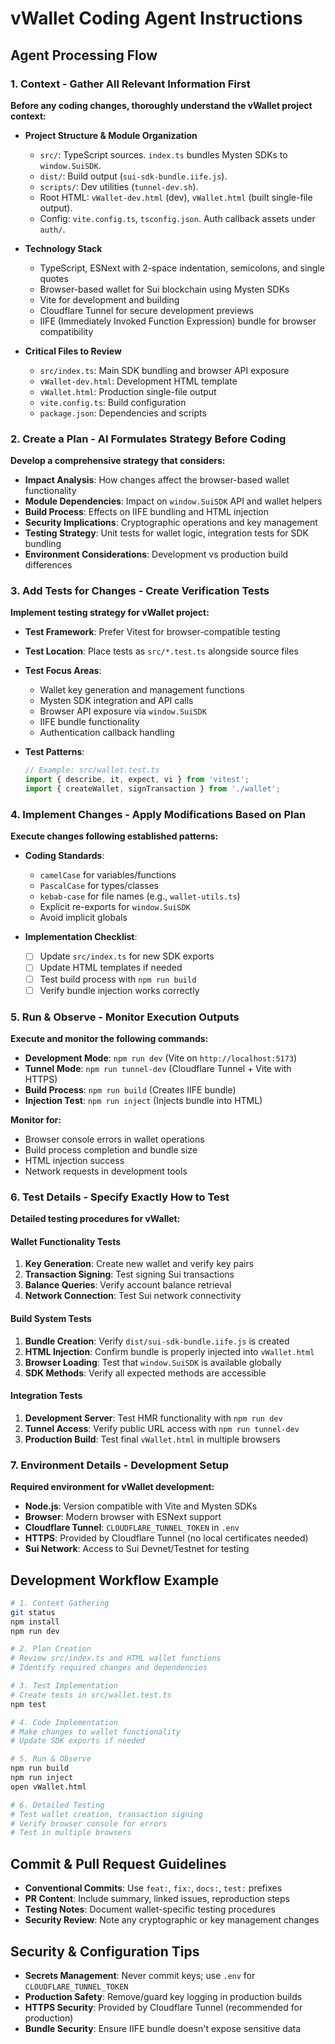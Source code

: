 # vWallet Coding Agent Instructions

## Agent Processing Flow

### 1. Context - Gather All Relevant Information First
**Before any coding changes, thoroughly understand the vWallet project context:**

- **Project Structure & Module Organization**
  - `src/`: TypeScript sources. `index.ts` bundles Mysten SDKs to `window.SuiSDK`.
  - `dist/`: Build output (`sui-sdk-bundle.iife.js`).
  - `scripts/`: Dev utilities (`tunnel-dev.sh`).
  - Root HTML: `vWallet-dev.html` (dev), `vWallet.html` (built single-file output).
  - Config: `vite.config.ts`, `tsconfig.json`. Auth callback assets under `auth/`.

- **Technology Stack**
  - TypeScript, ESNext with 2-space indentation, semicolons, and single quotes
  - Browser-based wallet for Sui blockchain using Mysten SDKs
  - Vite for development and building
  - Cloudflare Tunnel for secure development previews
  - IIFE (Immediately Invoked Function Expression) bundle for browser compatibility

- **Critical Files to Review**
  - `src/index.ts`: Main SDK bundling and browser API exposure
  - `vWallet-dev.html`: Development HTML template
  - `vWallet.html`: Production single-file output
  - `vite.config.ts`: Build configuration
  - `package.json`: Dependencies and scripts

### 2. Create a Plan - AI Formulates Strategy Before Coding
**Develop a comprehensive strategy that considers:**

- **Impact Analysis**: How changes affect the browser-based wallet functionality
- **Module Dependencies**: Impact on `window.SuiSDK` API and wallet helpers
- **Build Process**: Effects on IIFE bundling and HTML injection
- **Security Implications**: Cryptographic operations and key management
- **Testing Strategy**: Unit tests for wallet logic, integration tests for SDK bundling
- **Environment Considerations**: Development vs production build differences

### 3. Add Tests for Changes - Create Verification Tests
**Implement testing strategy for vWallet project:**

- **Test Framework**: Prefer Vitest for browser-compatible testing
- **Test Location**: Place tests as `src/*.test.ts` alongside source files
- **Test Focus Areas**:
  - Wallet key generation and management functions
  - Mysten SDK integration and API calls
  - Browser API exposure via `window.SuiSDK`
  - IIFE bundle functionality
  - Authentication callback handling

- **Test Patterns**:
  ```typescript
  // Example: src/wallet.test.ts
  import { describe, it, expect, vi } from 'vitest';
  import { createWallet, signTransaction } from './wallet';
  ```

### 4. Implement Changes - Apply Modifications Based on Plan
**Execute changes following established patterns:**

- **Coding Standards**:
  - `camelCase` for variables/functions
  - `PascalCase` for types/classes
  - `kebab-case` for file names (e.g., `wallet-utils.ts`)
  - Explicit re-exports for `window.SuiSDK`
  - Avoid implicit globals

- **Implementation Checklist**:
  - [ ] Update `src/index.ts` for new SDK exports
  - [ ] Update HTML templates if needed
  - [ ] Test build process with `npm run build`
  - [ ] Verify bundle injection works correctly

### 5. Run & Observe - Monitor Execution Outputs
**Execute and monitor the following commands:**

- **Development Mode**: `npm run dev` (Vite on `http://localhost:5173`)
- **Tunnel Mode**: `npm run tunnel-dev` (Cloudflare Tunnel + Vite with HTTPS)
- **Build Process**: `npm run build` (Creates IIFE bundle)
- **Injection Test**: `npm run inject` (Injects bundle into HTML)

**Monitor for:**
- Browser console errors in wallet operations
- Build process completion and bundle size
- HTML injection success
- Network requests in development tools

### 6. Test Details - Specify Exactly How to Test
**Detailed testing procedures for vWallet:**

#### Wallet Functionality Tests
1. **Key Generation**: Create new wallet and verify key pairs
2. **Transaction Signing**: Test signing Sui transactions
3. **Balance Queries**: Verify account balance retrieval
4. **Network Connection**: Test Sui network connectivity

#### Build System Tests
1. **Bundle Creation**: Verify `dist/sui-sdk-bundle.iife.js` is created
2. **HTML Injection**: Confirm bundle is properly injected into `vWallet.html`
3. **Browser Loading**: Test that `window.SuiSDK` is available globally
4. **SDK Methods**: Verify all expected methods are accessible

#### Integration Tests
1. **Development Server**: Test HMR functionality with `npm run dev`
2. **Tunnel Access**: Verify public URL access with `npm run tunnel-dev`
3. **Production Build**: Test final `vWallet.html` in multiple browsers

### 7. Environment Details - Development Setup
**Required environment for vWallet development:**

- **Node.js**: Version compatible with Vite and Mysten SDKs
- **Browser**: Modern browser with ESNext support
- **Cloudflare Tunnel**: `CLOUDFLARE_TUNNEL_TOKEN` in `.env`
- **HTTPS**: Provided by Cloudflare Tunnel (no local certificates needed)
- **Sui Network**: Access to Sui Devnet/Testnet for testing

## Development Workflow Example

```bash
# 1. Context Gathering
git status
npm install
npm run dev

# 2. Plan Creation
# Review src/index.ts and HTML wallet functions
# Identify required changes and dependencies

# 3. Test Implementation
# Create tests in src/wallet.test.ts
npm test

# 4. Code Implementation
# Make changes to wallet functionality
# Update SDK exports if needed

# 5. Run & Observe
npm run build
npm run inject
open vWallet.html

# 6. Detailed Testing
# Test wallet creation, transaction signing
# Verify browser console for errors
# Test in multiple browsers
```

## Commit & Pull Request Guidelines
- **Conventional Commits**: Use `feat:`, `fix:`, `docs:`, `test:` prefixes
- **PR Content**: Include summary, linked issues, reproduction steps
- **Testing Notes**: Document wallet-specific testing procedures
- **Security Review**: Note any cryptographic or key management changes

## Security & Configuration Tips
- **Secrets Management**: Never commit keys; use `.env` for `CLOUDFLARE_TUNNEL_TOKEN`
- **Production Safety**: Remove/guard key logging in production builds
- **HTTPS Security**: Provided by Cloudflare Tunnel (recommended for production)
- **Bundle Security**: Ensure IIFE bundle doesn't expose sensitive data

